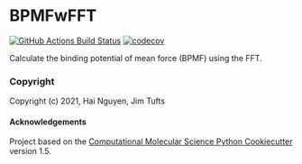 BPMFwFFT
==============================
[//]: # (Badges)
[![GitHub Actions Build Status](https://github.com/REPLACE_WITH_OWNER_ACCOUNT/bpmfwfft/workflows/CI/badge.svg)](https://github.com/REPLACE_WITH_OWNER_ACCOUNT/bpmfwfft/actions?query=workflow%3ACI)
[![codecov](https://codecov.io/gh/REPLACE_WITH_OWNER_ACCOUNT/BPMFwFFT/branch/master/graph/badge.svg)](https://codecov.io/gh/REPLACE_WITH_OWNER_ACCOUNT/BPMFwFFT/branch/master)


Calculate the binding potential of mean force (BPMF) using the FFT.

### Copyright

Copyright (c) 2021, Hai Nguyen, Jim Tufts


#### Acknowledgements
 
Project based on the 
[Computational Molecular Science Python Cookiecutter](https://github.com/molssi/cookiecutter-cms) version 1.5.
